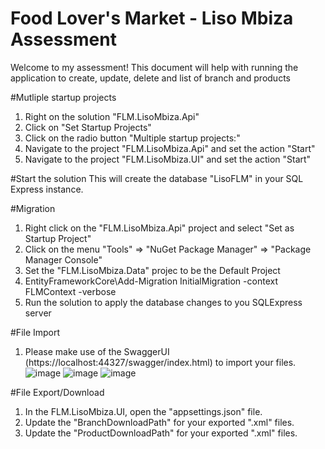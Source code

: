# Food Lover's Market - Liso Mbiza Assessment
Welcome to my assessment! This document will help with running the application to create, update, delete and list of branch and products

#Mutliple startup projects
1. Right on the solution "FLM.LisoMbiza.Api"
2. Click on "Set Startup Projects"
3. Click on the radio button "Multiple startup projects:"
4. Navigate to the project "FLM.LisoMbiza.Api" and set the action "Start"
5. Navigate to the project "FLM.LisoMbiza.UI" and set the action "Start"

#Start the solution
This will create the database "LisoFLM" in your SQL Express instance.

#Migration
1. Right click on the "FLM.LisoMbiza.Api" project and select "Set as Startup Project"
2. Click on the menu "Tools" => "NuGet Package Manager" => "Package Manager Console"
3. Set the "FLM.LisoMbiza.Data" projec to be the Default Project
4. EntityFrameworkCore\Add-Migration InitialMigration -context FLMContext -verbose
5. Run the solution to apply the database changes to you SQLExpress server

#File Import
1. Please make use of the SwaggerUI (https://localhost:44327/swagger/index.html) to import your files.
![image](https://github.com/mancoba-hub/FLM/assets/65565239/b51b01ea-b5c1-4a80-8ac3-8af393698afe)
![image](https://github.com/mancoba-hub/FLM/assets/65565239/cbb837ee-3180-43db-b7cc-5c43e9f7f26d)
![image](https://github.com/mancoba-hub/FLM/assets/65565239/5dc8d1d3-d677-4f5e-9e50-71ea2adf0e98)

#File Export/Download
1. In the FLM.LisoMbiza.UI, open the "appsettings.json" file.
2. Update the "BranchDownloadPath" for your exported ".xml" files.
2. Update the "ProductDownloadPath" for your exported ".xml" files.
